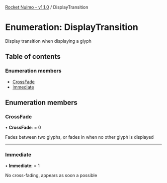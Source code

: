 [Rocket Nuimo - v1.1.0](../README.md) / DisplayTransition

# Enumeration: DisplayTransition

Display transition when displaying a glyph

## Table of contents

### Enumeration members

- [CrossFade](displaytransition.md#crossfade)
- [Immediate](displaytransition.md#immediate)

## Enumeration members

### CrossFade

• **CrossFade**: = 0

Fades between two glyphs, or fades in when no other glyph is displayed

___

### Immediate

• **Immediate**: = 1

No cross-fading, appears as soon a possible
